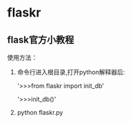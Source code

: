 # flaskr

## flask官方小教程

使用方法：
1. 命令行进入根目录,打开python解释器后:
    
    '>>>from flaskr import init_db'
    
    '>>>init_db()'

2. python flaskr.py
